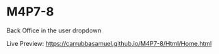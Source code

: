 # M4P7-8

Back Office in the user dropdown

Live Preview: https://carrubbasamuel.github.io/M4P7-8/Html/Home.html
